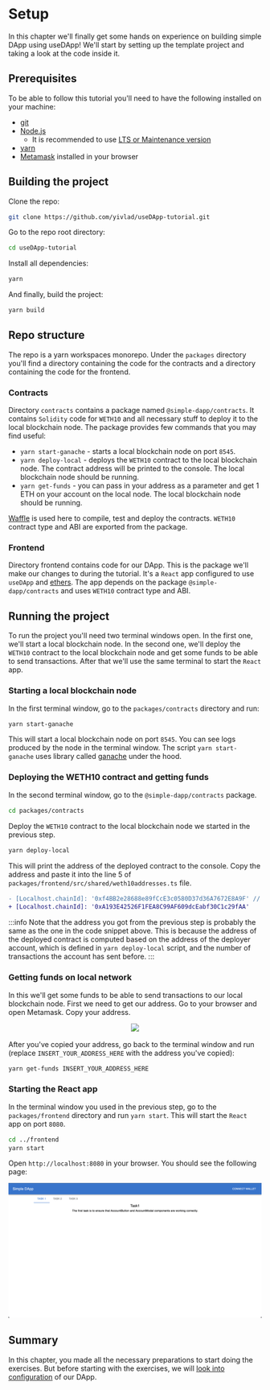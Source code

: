 # Setup

In this chapter we'll finally get some hands on experience on building simple DApp using useDApp! We'll start by setting up the template project and taking a look at the code inside it.

## Prerequisites

To be able to follow this tutorial you'll need to have the following installed on your machine:

- [git](https://git-scm.com/)
- [Node.js](https://nodejs.org/)
  - It is recommended to use [LTS or Maintenance version](https://github.com/nodejs/release#release-schedule)
- [yarn](https://classic.yarnpkg.com/)
- [Metamask](https://metamask.io/download/) installed in your browser

## Building the project

Clone the repo:

```bash
git clone https://github.com/yivlad/useDApp-tutorial.git
```

Go to the repo root directory:

```bash
cd useDApp-tutorial
```

Install all dependencies:

```bash
yarn
```

And finally, build the project:

```bash
yarn build
```

## Repo structure

The repo is a yarn workspaces monorepo. Under the `packages` directory you'll find a directory containing the code for the contracts and a directory containing the code for the frontend.

### Contracts

Directory `contracts` contains a package named `@simple-dapp/contracts`. It contains `Solidity` code for `WETH10` and all necessary stuff to deploy it to the local blockchain node. The package provides few commands that you may find useful:

- `yarn start-ganache` - starts a local blockchain node on port `8545`.
- `yarn deploy-local` - deploys the `WETH10` contract to the local blockchain node. The contract address will be printed to the console. The local blockchain node should be running.
- `yarn get-funds` - you can pass in your address as a parameter and get 1 ETH on your account on the local node. The local blockchain node should be running.

[Waffle](https://github.com/TrueFiEng/Waffle) is used here to compile, test and deploy the contracts. `WETH10` contract type and ABI are exported from the package.

### Frontend

Directory frontend contains code for our DApp. This is the package we'll make our changes to during the tutorial. It's a `React` app configured to use `useDApp` and [ethers](https://docs.ethers.io/v5/). The app depends on the package `@simple-dapp/contracts` and uses `WETH10` contract type and ABI.

## Running the project

To run the project you'll need two terminal windows open. In the first one, we'll start a local blockchain node. In the second one, we'll deploy the `WETH10` contract to the local blockchain node and get some funds to be able to send transactions. After that we'll use the same terminal to start the `React` app.

### Starting a local blockchain node

In the first terminal window, go to the `packages/contracts` directory and run:

```bash
yarn start-ganache
```

This will start a local blockchain node on port `8545`. You can see logs produced by the node in the terminal window. The script `yarn start-ganache` uses library called [ganache](https://trufflesuite.com/ganache/) under the hood.

### Deploying the WETH10 contract and getting funds

In the second terminal window, go to the `@simple-dapp/contracts` package.

```bash
cd packages/contracts
```

Deploy the `WETH10` contract to the local blockchain node we started in the previous step.

```bash
yarn deploy-local
```

This will print the address of the deployed contract to the console. Copy the address and paste it into the line 5 of `packages/frontend/src/shared/weth10addresses.ts` file.

````diff
- [Localhost.chainId]: '0xf4BB2e28688e89fCcE3c0580D37d36A7672E8A9F' // TODO: paste the actual address here
+ [Localhost.chainId]: '0xA193E42526F1FEA8C99AF609dcEabf30C1c29fAA'
````

:::info
Note that the address you got from the previous step is probably the same as the one in the code snippet above. This is because the address of the deployed contract is computed based on the address of the deployer account, which is defined in `yarn deploy-local` script, and the number of transactions the account has sent before.
:::

### Getting funds on local network

In this we'll get some funds to be able to send transactions to our local blockchain node. First we need to get our address. Go to your browser and open Metamask. Copy your address.

<p align="center">
  <img src='../../img/copy-address.gif'/>
</p>

After you've copied your address, go back to the terminal window and run (replace `INSERT_YOUR_ADDRESS_HERE` with the address you've copied):

```bash
yarn get-funds INSERT_YOUR_ADDRESS_HERE
```

### Starting the React app

In the terminal window you used in the previous step, go to the `packages/frontend` directory and run `yarn start`. This will start the `React` app on port `8080`.

```bash
cd ../frontend
yarn start
```

Open `http://localhost:8080` in your browser. You should see the following page:

![image](./assets/starting-page.png)

## Summary

In this chapter, you made all the necessary preparations to start doing the exercises. But before starting with the exercises, we will [look into configuration](./Config) of our DApp.

